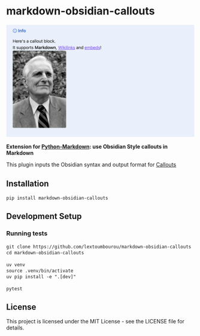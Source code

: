 # markdown-obsidian-callouts

![Example of Obsidian Callout from the Obsidian docs page](image.png)

**Extension for [Python-Markdown](https://python-markdown.github.io/): use Obsidian Style callouts in Markdown**

This plugin inputs the Obsidian syntax and output format for [Callouts](https://help.obsidian.md/Editing+and+formatting/Callouts)

## Installation

```shell
pip install markdown-obsidian-callouts
```

## Development Setup

### Running tests

```shell
git clone https://github.com/lextoumbourou/markdown-obsidian-callouts
cd markdown-obsidian-callouts

uv venv
source .venv/bin/activate
uv pip install -e ".[dev]"

pytest
```

## License

This project is licensed under the MIT License - see the LICENSE file for details.
